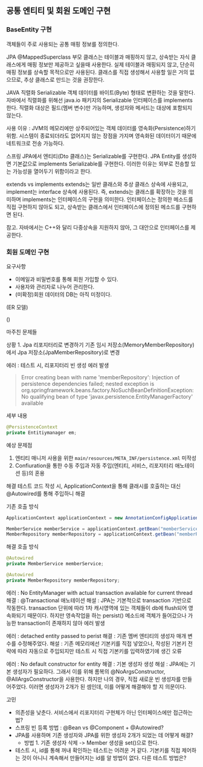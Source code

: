 ## 공통 엔티티 및 회원 도메인 구현

### BaseEntity 구현

객체들이 주로 사용되는 공통 매핑 정보를 정의한다.

JPA
@MappedSuperclass
부모 클래스는 테이블과 매핑하지 않고, 상속받는 자식 클래스에게 매핑 정보만 제공하고 싶을때 사용한다.
실제 테이블과 매핑되지 않고, 단순히 매핑 정보를 상속할 목적으로만 사용된다.
클래스를 직접 생성해서 사용할 일은 거의 없으므로, 추상 클래스로 만드는 것을 권장한다.

JAVA
직렬화 Serializable
객체 데이터를 바이트(Byte) 형태로 변환하는 것을 말한다.
자바에서 직렬화를 위해선 java.io 패키지의 Serializable 인터페이스를 implements 한다.
직렬화 대상은 필드(멤버 변수)만 가능하며, 생성자와 메서드는 대상에 포함되지 않는다.

사용 이유 : JVM의 메모리에만 상주되어있는 객체 데이터를 영속화(Persistence)하기 위함.
시스템이 종료되더라도 없어지지 않는 장점을 가지며 영속화된 데이터이기 때문에 네트워크로 전송 가능하다.

스프링 JPA에서 엔티티(Dto 클래스)는 Serializable를 구현한다.
JPA Entity를 생성하면 기본값으로 implements Serializable를 구현한다. 이러한 이유는 외부로 전송할 있는 가능성을 열어두기 위함이라고 한다.

extends vs implements
extends는 일반 클래스와 추상 클래스 상속에 사용되고, implement는 interface 상속에 사용된다.
즉, extends는 클래스를 확장하는 것을 의미하며 implements는 인터페이스의 구현을 의미한다.
인터페이스는 정의한 메소드를 직접 구현하지 않아도 되고, 상속받는 클래스에서 인터페이스에 정의된 메소드를 구현하면 된다.

참고. 자바에서는 C++와 달리 다중상속을 지원하지 않아, 그 대안으로 인터페이스를 제공한다.

### 회원 도메인 구현

요구사항

- 이메일과 비밀번호를 통해 회원 가입할 수 있다.
- 사용자와 관리자로 나누어 관리한다.
- (미확정)회원 데이터의 DB는 아직 미정이다.

(ER 모델)

()

마주친 문제들

상황 1. Jpa 리포지터리로 변경하기
기존 임시 저장소(MemoryMemberRepository)에서 Jpa 저장소(JpaMemberRepository)로 변경

에러 : 테스트 시, 리포지터리 빈 생성 에러 발생

> Error creating bean with name 'memberRepository': Injection of persistence dependencies failed; nested exception is org.springframework.beans.factory.NoSuchBeanDefinitionException: No qualifying bean of type 'javax.persistence.EntityManagerFactory' available

세부 내용

```java
@PersistenceContext
private Entitiymanager em;
```

예상 문제점

1. 엔티티 매니저 사용을 위한 `main/resources/META_INF/persistence.xml` 미작성
2. Confiuration을 통한 수동 주입과 자동 주입(엔티티, 서비스, 리포지터리 애노테이션 등)의 혼용

해결
테스트 코드 작성 시, ApplicationContext을 통해 클래시를 호출하는 대신 @Autowired를 통해 주입하니 해결

기존 호출 방식

```Java
ApplicationContext applicationContext = new AnnotationConfigApplicationContext(MemberConfig.class);

MemberService memberService = applicationContext.getBean("memberService", MemberService.class);
MemberRepository memberRepository = applicationContext.getBean("memberRepository", MemberRepository.class);
```

해결 호출 방식

```Java
@Autowired
private MemberService memberService;

@Autowired
private MemberRepository memberRepository;

```

에러 : No EntityManager with actual transaction available for current thread
해결 : @Transactional 애노테이션
해설 : JPA는 기본적으로 transaction 기반으로 작동한다. transaction 단위에 따라 1차 캐시영역에 있는 객체들이 db에 flush되어 영속화되기 때문이다. 하지만 영속작업을 하는 persist() 메소드에 객체가 들어갔으나 가능한 transaction이 존재하지 않아 에러 발생

에러 : detached entity passed to perist
해결 : 기존 멤버 엔티티의 생성자 매개 변수를 수정해주었다.
해설 : 기존 메모리에선 기본키를 직접 넣었으나, 작성된 기본키 전략에 따라 자동으로 주입되지만 테스트 시 직접 기본키를 입력하였기에 생긴 오류

에러 : No default constructor for entity
해결 : 기본 생성자 생성
해설 : JPA에는 기본 생성자가 필요하다. 그래서 이를 위해 롬복의 @NoArgsConstructor, @AllArgsConstructor을 사용한다. 하지만 나의 경우, 직접 새로운 빈 생성자를 만들어주었다.
이러면 생성자가 2개가 된 셈인데, 이를 어떻게 해결해야 할 지 의문이다.

고민

- 의존성을 낮춘다. 서비스에서 리포지터리 구현체가 아닌 인터페이스에만 접근하는 법?
- 스프링 빈 등록 방법 : @Bean vs @Component + @Autowired?
- JPA를 사용하며 기존 생성자와 JPA를 위한 생성자 2개가 되었는 데 어떻게 해결?
  - 방법 1. 기존 생성자 삭제 -> Member 생성을 set()으로 한다.
- 테스트 시, id를 통해 꺼내 확인하는 테스트는 어려운 거 같다. 기본키를 직접 제어하는 것이 아니니 계속해서 만들어지는 id를 알 방법이 없다. 다른 테스트 방법은?
